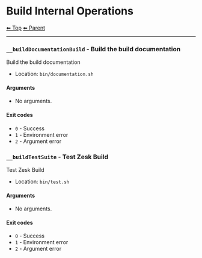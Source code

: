 # Build Internal Operations

<!-- TEMPLATE header 2 -->
[⬅ Top](index.md) [⬅ Parent ](../index.md)
<hr />

### `__buildDocumentationBuild` - Build the build documentation

Build the build documentation

- Location: `bin/documentation.sh`

#### Arguments

- No arguments.

#### Exit codes

- `0` - Success
- `1` - Environment error
- `2` - Argument error
### `__buildTestSuite` - Test Zesk Build

Test Zesk Build

- Location: `bin/test.sh`

#### Arguments

- No arguments.

#### Exit codes

- `0` - Success
- `1` - Environment error
- `2` - Argument error
